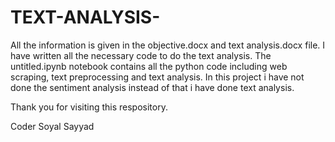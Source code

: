 # TEXT-ANALYSIS-


All the information is given in the objective.docx and text analysis.docx file.
I have written all the necessary code to do the text analysis.
The untitled.ipynb notebook contains all the python code including web scraping, text preprocessing and text analysis.
In this project i have not done the sentiment analysis instead of that i have done text analysis.

Thank you for visiting this respository.


Coder
Soyal Sayyad
